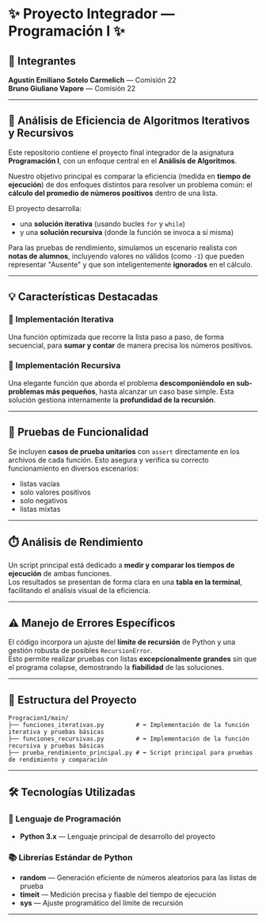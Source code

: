 # ✨ Proyecto Integrador — Programación I ✨

## 👥 Integrantes

**Agustín Emiliano Sotelo Carmelich** — Comisión 22  
**Bruno Giuliano Vapore** — Comisión 22

---

## 🚀 Análisis de Eficiencia de Algoritmos Iterativos y Recursivos

Este repositorio contiene el proyecto final integrador de la asignatura **Programación I**, con un enfoque central en el **Análisis de Algoritmos**.

Nuestro objetivo principal es comparar la eficiencia (medida en **tiempo de ejecución**) de dos enfoques distintos para resolver un problema común: el **cálculo del promedio de números positivos** dentro de una lista.

El proyecto desarrolla:

- una **solución iterativa** (usando bucles `for` y `while`)
- y una **solución recursiva** (donde la función se invoca a sí misma)

Para las pruebas de rendimiento, simulamos un escenario realista con **notas de alumnos**, incluyendo valores no válidos (como `-1`) que pueden representar "Ausente" y que son inteligentemente **ignorados** en el cálculo.

---

## 💡 Características Destacadas

### 🔸 Implementación Iterativa

Una función optimizada que recorre la lista paso a paso, de forma secuencial, para **sumar y contar** de manera precisa los números positivos.

### 🔹 Implementación Recursiva

Una elegante función que aborda el problema **descomponiéndolo en sub-problemas más pequeños**, hasta alcanzar un caso base simple. Esta solución gestiona internamente la **profundidad de la recursión**.

---

## 🧪 Pruebas de Funcionalidad

Se incluyen **casos de prueba unitarios** con `assert` directamente en los archivos de cada función. Esto asegura y verifica su correcto funcionamiento en diversos escenarios:

- listas vacías
- solo valores positivos
- solo negativos
- listas mixtas

---

## ⏱️ Análisis de Rendimiento

Un script principal está dedicado a **medir y comparar los tiempos de ejecución** de ambas funciones.  
Los resultados se presentan de forma clara en una **tabla en la terminal**, facilitando el análisis visual de la eficiencia.

---

## ⚠️ Manejo de Errores Específicos

El código incorpora un ajuste del **límite de recursión** de Python y una gestión robusta de posibles `RecursionError`.  
Esto permite realizar pruebas con listas **excepcionalmente grandes** sin que el programa colapse, demostrando la **fiabilidad** de las soluciones.

---

## 📂 Estructura del Proyecto

```
Progracion1/main/
├── funciones_iterativas.py         # ➡️ Implementación de la función iterativa y pruebas básicas
├── funciones_recursivas.py         # ➡️ Implementación de la función recursiva y pruebas básicas
├── prueba_rendimiento_principal.py # ➡️ Script principal para pruebas de rendimiento y comparación
```

---

## 🛠️ Tecnologías Utilizadas

### 🐍 Lenguaje de Programación

- **Python 3.x** — Lenguaje principal de desarrollo del proyecto

### 📚 Librerías Estándar de Python

- **random** — Generación eficiente de números aleatorios para las listas de prueba
- **timeit** — Medición precisa y fiaable del tiempo de ejecución
- **sys** — Ajuste programático del límite de recursión

---
